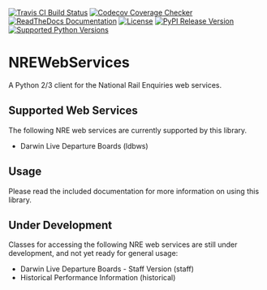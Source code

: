 [![Travis CI Build Status](https://img.shields.io/travis/grundleborg/nrewebservices.svg)](https://travis-ci.org/grundleborg/nrewebservices)
[![Codecov Coverage Checker](https://img.shields.io/codecov/c/github/grundleborg/nrewebservices.svg)](https://codecov.io/gh/grundleborg/nrewebservices)
[![ReadTheDocs Documentation](https://readthedocs.org/projects/nrewebservices/badge)](https://nrewebservices.readthedocs.io)
[![License](https://img.shields.io/pypi/l/nrewebservices.svg?maxAge=2592000)](https://github.com/grundleborg/nrewebservices/blob/master/LICENSE)
[![PyPI Release Version](https://img.shields.io/pypi/v/nrewebservices.svg)](https://pypi.python.org/pypi/nrewebservices)
[![Supported Python Versions](https://img.shields.io/pypi/pyversions/nrewebservices.svg?maxAge=2592000)](https://pypi.python.org/pypi/nrewebservices)

NREWebServices
==============

A Python 2/3 client for the National Rail Enquiries web services.

Supported Web Services
----------------------

The following NRE web services are currently supported by this library.

* Darwin Live Departure Boards (ldbws)

Usage
-----

Please read the included documentation for more information on using this library.

Under Development
-----------------

Classes for accessing the following NRE web services are still under development, and not yet ready
for general usage:

* Darwin Live Departure Boards - Staff Version (staff)
* Historical Performance Information (historical)


